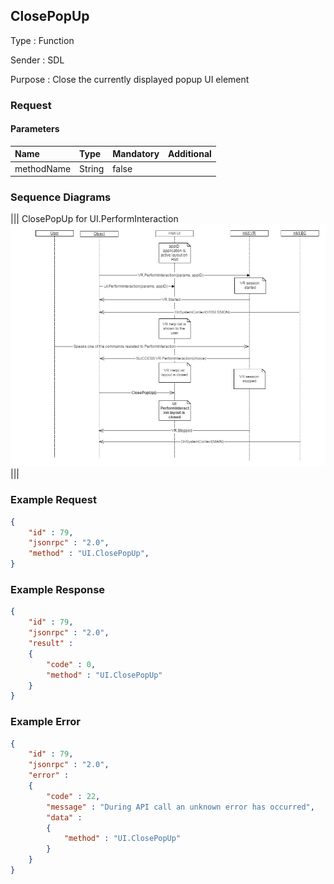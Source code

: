 ## ClosePopUp

Type
: Function

Sender
: SDL

Purpose
: Close the currently displayed popup UI element

### Request

#### Parameters

|Name|Type|Mandatory|Additional|
|:---|:---|:--------|:---------|
|methodName|String|false||

### Sequence Diagrams
|||
ClosePopUp for UI.PerformInteraction
![ClosePopUp](./assets/ClosePopUp.png)
|||

### Example Request

```json
{
	"id" : 79,
	"jsonrpc" : "2.0",
	"method" : "UI.ClosePopUp",
}
```
### Example Response

```json
{
	"id" : 79,
	"jsonrpc" : "2.0",
	"result" :
	{
		"code" : 0,
		"method" : "UI.ClosePopUp"
	}
}
```

### Example Error

```json
{
	"id" : 79,
	"jsonrpc" : "2.0",
	"error" :
	{
		"code" : 22,
		"message" : "During API call an unknown error has occurred",
		"data" :
		{
			"method" : "UI.ClosePopUp"
		}
	}
}
```
